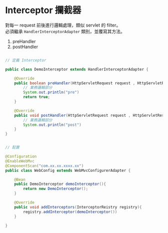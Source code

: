 # Interceptor 攔截器

對每一 request 前後進行邏輯處理，類似 servlet 的 filter。
<br>
必須繼承 `HandlerInterceptorAdapter` 類別，並覆寫其方法。
1. preHandler
2. postHandler


```java

// 定義 Interceptor

public class DemoInterceptor extends HandlerInterceptorAdapter {

    @Override
    public boolean preHandler(HttpServletRequest request , HttpServletResponse response , Object handler) throws Exception {
        // 業務邏輯部分
        System.out.println("pre")
        return true;
    }

    @Override
    public void postHandler(HttpServletRequest request , HttpServletResponse response , Object handler , ModelAndView modelAndView) throws Exception {
        // 業務邏輯部分
        System.out.println("post")
    }
}

```

```java

// 配置

@Configuration
@EnableWebMvc
@ComponentScan("com.xx.xx.xxxx.xx")
public class WebConfig extends WebMvcConfigurerAdapter {

    @Bean 
    public DemoInterceptor demoInterceptor(){
        return new DemoInterceptor();
    }

    @Override
    public void addInterceptors(InterceptorReistry registry){
        registry.addInterceptor(demoInterceptor())
    }

} 

```
